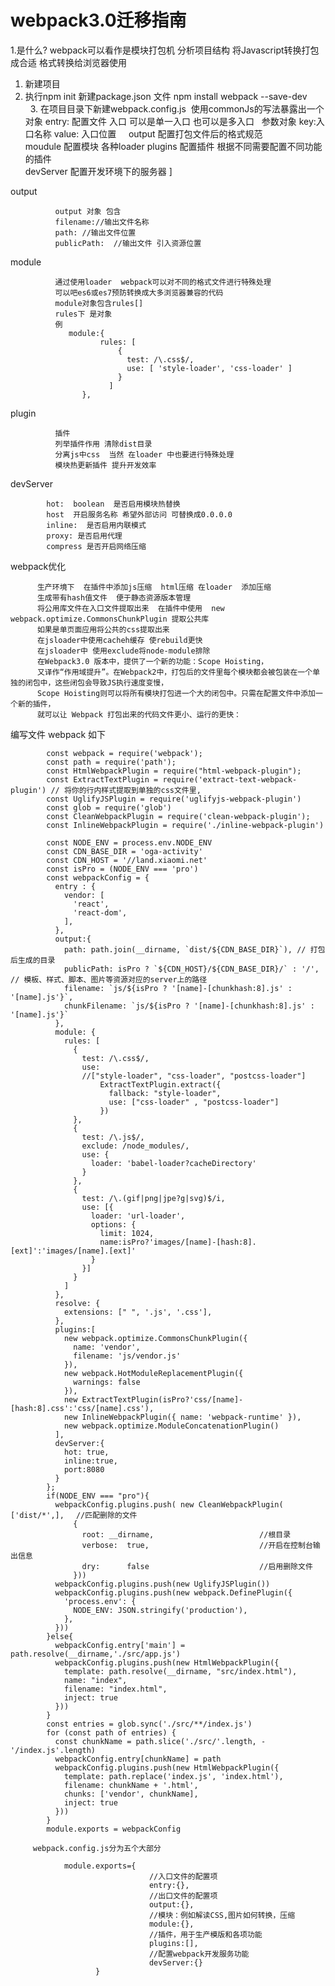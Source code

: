 # webpack3.0迁移指南
1.是什么?
webpack可以看作是模块打包机  分析项目结构 将Javascript转换打包成合适
格式转换给浏览器使用   
   1. 新建项目   
   2. 执行npm init  新建package.json 文件 npm install webpack --save-dev     
   3. 在项目目录下新建webpack.config.js  使用commonJs的写法暴露出一个对象
  entry: 配置文件 入口 可以是单一入口 也可以是多入口   参数对象 key:入口名称 value: 入口位置    
  output  配置打包文件后的格式规范   
  moudule  配置模块 各种loader 
  plugins  配置插件 根据不同需要配置不同功能的插件  
  devServer 配置开发环境下的服务器    ]
  
  output
    
              output 对象 包含 
              filename://输出文件名称   
              path: //输出文件位置     
              publicPath:  //输出文件 引入资源位置  
  
  
  
  module  
  
              通过使用loader  webpack可以对不同的格式文件进行特殊处理 
              可以吧es6或es7预防转换成大多浏览器兼容的代码
              module对象包含rules[]  
              rules下 是对象 
              例
                 module:{
                        rules: [
                            {
                              test: /\.css$/,
                              use: [ 'style-loader', 'css-loader' ]
                            }
                          ]
                    },
               
               
    
  plugin   
              
              插件
              列举插件作用 清除dist目录
              分离js中css  当然 在loader 中也要进行特殊处理  
              模块热更新插件 提升开发效率     
              
              
  devServer
  
            hot:  boolean  是否启用模块热替换 
            host  开启服务名称 希望外部访问 可替换成0.0.0.0
            inline:  是否启用内联模式   
            proxy: 是否启用代理  
            compress 是否开启网络压缩
            
  
  
  webpack优化  
  
          生产环境下  在插件中添加js压缩  html压缩 在loader  添加压缩  
          生成带有hash值文件  便于静态资源版本管理   
          将公用库文件在入口文件提取出来  在插件中使用  new webpack.optimize.CommonsChunkPlugin 提取公共库  
          如果是单页面应用将公共的css提取出来 
          在jsloader中使用cacheh缓存 使rebuild更快  
          在jsloader中 使用exclude将node-module排除   
          在Webpack3.0 版本中，提供了一个新的功能：Scope Hoisting，
          又译作“作用域提升”。在Webpack2中，打包后的文件里每个模块都会被包装在一个单独的闭包中，这些闭包会导致JS执行速度变慢，
          Scope Hoisting则可以将所有模块打包进一个大的闭包中。只需在配置文件中添加一个新的插件，
          就可以让 Webpack 打包出来的代码文件更小、运行的更快：
          
  编写文件 webpack 
     如下
     
            const webpack = require('webpack');
            const path = require('path');
            const HtmlWebpackPlugin = require("html-webpack-plugin");
            const ExtractTextPlugin = require('extract-text-webpack-plugin') // 将你的行内样式提取到单独的css文件里,
            const UglifyJSPlugin = require('uglifyjs-webpack-plugin')
            const glob = require('glob')
            const CleanWebpackPlugin = require('clean-webpack-plugin');
            const InlineWebpackPlugin = require('./inline-webpack-plugin')
            
            const NODE_ENV = process.env.NODE_ENV
            const CDN_BASE_DIR = 'oga-activity'
            const CDN_HOST = '//land.xiaomi.net'
            const isPro = (NODE_ENV === 'pro')
            const webpackConfig = {
              entry : {
                vendor: [
                  'react',
                  'react-dom',
                ],
              },
              output:{
                path: path.join(__dirname, `dist/${CDN_BASE_DIR}`), // 打包后生成的目录
                publicPath: isPro ? `${CDN_HOST}/${CDN_BASE_DIR}/` : '/', // 模板、样式、脚本、图片等资源对应的server上的路径
                filename: `js/${isPro ? '[name]-[chunkhash:8].js' : '[name].js'}`,
                chunkFilename: `js/${isPro ? '[name]-[chunkhash:8].js' : '[name].js'}`
              },
              module: {
                rules: [
                  {
                    test: /\.css$/,
                    use:
                    //["style-loader", "css-loader", "postcss-loader"]
                        ExtractTextPlugin.extract({
                          fallback: "style-loader",
                          use: ["css-loader" , "postcss-loader"]
                        })
                  },
                  {
                    test: /\.js$/,
                    exclude: /node_modules/,
                    use: {
                      loader: 'babel-loader?cacheDirectory'
                    }
                  },
                  {
                    test: /\.(gif|png|jpe?g|svg)$/i,
                    use: [{
                      loader: 'url-loader',
                      options: {
                        limit: 1024,
                        name:isPro?'images/[name]-[hash:8].[ext]':'images/[name].[ext]'
                      }
                    }]
                  }
                ]
              },
              resolve: {
                extensions: [" ", '.js', '.css'],
              },
              plugins:[
                new webpack.optimize.CommonsChunkPlugin({
                  name: 'vendor',
                  filename: 'js/vendor.js'
                }),
                new webpack.HotModuleReplacementPlugin({
                  warnings: false
                }),
                new ExtractTextPlugin(isPro?'css/[name]-[hash:8].css':'css/[name].css'),
                new InlineWebpackPlugin({ name: 'webpack-runtime' }),
                new webpack.optimize.ModuleConcatenationPlugin()
              ],
              devServer:{
                hot: true,
                inline:true,
                port:8080
              }
            };
            if(NODE_ENV === "pro"){
              webpackConfig.plugins.push( new CleanWebpackPlugin( ['dist/*',],　 //匹配删除的文件
                  {
                    root: __dirname,       　　　　　　　　　　//根目录
                    verbose:  true,        　　　　　　　　　　//开启在控制台输出信息
                    dry:      false        　　　　　　　　　　//启用删除文件
                  }))
              webpackConfig.plugins.push(new UglifyJSPlugin())
              webpackConfig.plugins.push(new webpack.DefinePlugin({
                'process.env': {
                  NODE_ENV: JSON.stringify('production'),
                },
              }))
            }else{
              webpackConfig.entry['main'] =  path.resolve(__dirname,'./src/app.js')
              webpackConfig.plugins.push(new HtmlWebpackPlugin({
                template: path.resolve(__dirname, "src/index.html"),
                name: "index",
                filename: "index.html",
                inject: true
              }))
            }
            const entries = glob.sync('./src/**/index.js')
            for (const path of entries) {
              const chunkName = path.slice('./src/'.length, -'/index.js'.length)
              webpackConfig.entry[chunkName] = path
              webpackConfig.plugins.push(new HtmlWebpackPlugin({
                template: path.replace('index.js', 'index.html'),
                filename: chunkName + '.html',
                chunks: ['vendor', chunkName],
                inject: true
              }))
            }
            module.exports = webpackConfig
       
         webpack.config.js分为五个大部分
  
                module.exports={
                                   //入口文件的配置项
                                   entry:{},
                                   //出口文件的配置项
                                   output:{},
                                   //模块：例如解读CSS,图片如何转换，压缩
                                   module:{},
                                   //插件，用于生产模版和各项功能
                                   plugins:[],
                                   //配置webpack开发服务功能
                                   devServer:{}
                       }
          
              
              
    
